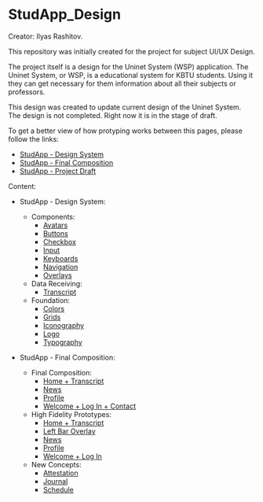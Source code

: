 # StudApp_Design

Creator: Ilyas Rashitov.

This repository was initially created for the project for subject UI/UX Design.

The project itself is a design for the Uninet System (WSP) application.
The Uninet System, or WSP, is a educational system for KBTU students.
Using it they can get necessary for them information about all their subjects or professors.

This design was created to update current design of the Uninet System.
The design is not completed. Right now it is in the stage of draft.

To get a better view of how protyping works between this pages, please follow the links:
  - [StudApp - Design System](https://www.figma.com/file/wLxIPiOLijQG8LhQPwA3ye/Design-System-StudApp?type=design&t=aqNZL8wG4ycdsuuU-6)
  - [StudApp - Final Composition](https://www.figma.com/file/1WYQxbtB8W4Ojj02sH3uEg/Final-Composition?type=design&t=aqNZL8wG4ycdsuuU-6)
  - [StudApp - Project Draft](https://www.figma.com/file/gfx5AHBgcLDy573I30eYbZ/KBTU-StudApp-Project?type=design&t=aqNZL8wG4ycdsuuU-6)
  
Content:
  - StudApp - Design System:
    - Components:
      - [Avatars](https://rashtv.github.io/StudApp_Design/StudApp%20-%20Design%20System/Components/Avatars.pdf)
      - [Buttons](https://rashtv.github.io/StudApp_Design/StudApp%20-%20Design%20System/Components/Buttons.pdf)
      - [Checkbox](https://rashtv.github.io/StudApp_Design/StudApp%20-%20Design%20System/Components/Checkbox.pdf)
      - [Input](https://rashtv.github.io/StudApp_Design/StudApp%20-%20Design%20System/Components/Input.pdf)
      - [Keyboards](https://rashtv.github.io/StudApp_Design/StudApp%20-%20Design%20System/Components/Keyboards.pdf)
      - [Navigation](https://rashtv.github.io/StudApp_Design/StudApp%20-%20Design%20System/Components/Navigation.pdf)
      - [Overlays](https://rashtv.github.io/StudApp_Design/StudApp%20-%20Design%20System/Components/Overlays.pdf)
    - Data Receiving:
      - [Transcript](https://rashtv.github.io/StudApp_Design/StudApp%20-%20Design%20System/Data%20Receiving/Transcript.pdf)
    - Foundation:
      - [Colors](https://rashtv.github.io/StudApp_Design/StudApp%20-%20Design%20System/Foundation/Colors.pdf)
      - [Grids](https://rashtv.github.io/StudApp_Design/StudApp%20-%20Design%20System/Foundation/Grids.pdf)
      - [Iconography](https://rashtv.github.io/StudApp_Design/StudApp%20-%20Design%20System/Foundation/Iconography.pdf)
      - [Logo](https://rashtv.github.io/StudApp_Design/StudApp%20-%20Design%20System/Foundation/Logo.pdf)
      - [Typography](https://rashtv.github.io/StudApp_Design/StudApp%20-%20Design%20System/Foundation/Typography.pdf)
      
  - StudApp - Final Composition:
    - Final Composition:
      - [Home + Transcript](https://rashtv.github.io/StudApp_Design/StudApp%20-%20Final%20Composition/Final%20Composition/Home%20%2B%20Transcript.pdf)
      - [News](https://rashtv.github.io/StudApp_Design/StudApp%20-%20Final%20Composition/Final%20Composition/News.pdf)
      - [Profile](https://rashtv.github.io/StudApp_Design/StudApp%20-%20Final%20Composition/Final%20Composition/Profile.pdf)
      - [Welcome + Log In + Contact](https://rashtv.github.io/StudApp_Design/StudApp%20-%20Final%20Composition/Final%20Composition/Welcome%20%2B%20Log%20In%20%2B%20Contact.pdf)
    - High Fidelity Prototypes:
      - [Home + Transcript](https://rashtv.github.io/StudApp_Design/StudApp%20-%20Final%20Composition/High%20Fidelity%20Prototypes/Home%20%2B%20Transcript.pdf)
      - [Left Bar Overlay](https://rashtv.github.io/StudApp_Design/StudApp%20-%20Final%20Composition/High%20Fidelity%20Prototypes/Left%20Bar%20Overlay.pdf)
      - [News](https://rashtv.github.io/StudApp_Design/StudApp%20-%20Final%20Composition/High%20Fidelity%20Prototypes/News.pdf)
      - [Profile](https://rashtv.github.io/StudApp_Design/StudApp%20-%20Final%20Composition/High%20Fidelity%20Prototypes/Profile.pdf)
      - [Welcome + Log In](https://rashtv.github.io/StudApp_Design/StudApp%20-%20Final%20Composition/High%20Fidelity%20Prototypes/Welcome%20%2B%20Log%20In.pdf)
    - New Concepts:
      - [Attestation](https://rashtv.github.io/StudApp_Design/StudApp%20-%20Final%20Composition/New%20Concepts/Attestation.pdf)
      - [Journal](https://rashtv.github.io/StudApp_Design/StudApp%20-%20Final%20Composition/New%20Concepts/Journal.pdf)
      - [Schedule](https://rashtv.github.io/StudApp_Design/StudApp%20-%20Final%20Composition/New%20Concepts/Schedule.pdf)
